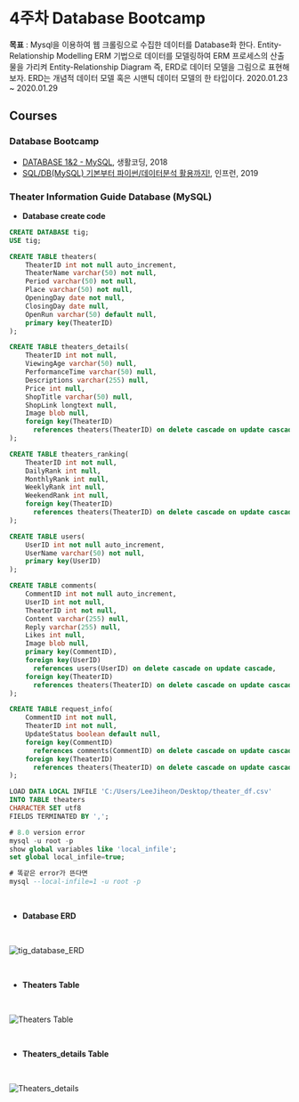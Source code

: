 4주차 Database Bootcamp
=========================

**목표** : Mysql을 이용하여 웹 크롤링으로 수집한 데이터를 Database화 한다. Entity-Relationship Modelling ERM 기법으로 데이터를 모델링하여 ERM 프로세스의 산출물을 가리켜 Entity-Relationship Diagram 즉, ERD로 데이터 모델을 그림으로 표현해보자. ERD는 개념적 데이터 모델 혹은 시맨틱 데이터 모델의 한 타입이다. 2020.01.23 ~ 2020.01.29

Courses
-------

### Database Bootcamp
- [DATABASE 1&2 - MySQL](https://www.inflearn.com/course/database-2-mysql-%EA%B0%95%EC%A2%8C), 생활코딩, 2018
- [SQL/DB(MySQL) 기본부터 파이썬/데이터분석 활용까지!](https://www.inflearn.com/course/SQL-DB-MYSQL-%ED%8C%8C%EC%9D%B4%EC%8D%AC-%EB%8D%B0%EC%9D%B4%ED%84%B0%EB%B6%84%EC%84%9D), 인프런, 2019

### Theater Information Guide Database (MySQL)
- **Database create code**

```sql
CREATE DATABASE tig;
USE tig;

CREATE TABLE theaters(
    TheaterID int not null auto_increment,
    TheaterName varchar(50) not null,
    Period varchar(50) not null,
    Place varchar(50) not null,
    OpeningDay date not null,
    ClosingDay date null,
    OpenRun varchar(50) default null,
    primary key(TheaterID)
);

CREATE TABLE theaters_details(
    TheaterID int not null,
    ViewingAge varchar(50) null,
    PerformanceTime varchar(50) null,
    Descriptions varchar(255) null, 
    Price int null,
    ShopTitle varchar(50) null,
    ShopLink longtext null,
    Image blob null,
    foreign key(TheaterID)
      references theaters(TheaterID) on delete cascade on update cascade
);

CREATE TABLE theaters_ranking(
    TheaterID int not null,
    DailyRank int null,
    MonthlyRank int null,
    WeeklyRank int null,
    WeekendRank int null,
    foreign key(TheaterID)
      references theaters(TheaterID) on delete cascade on update cascade
);

CREATE TABLE users(
    UserID int not null auto_increment,
    UserName varchar(50) not null,
    primary key(UserID)
);

CREATE TABLE comments(
    CommentID int not null auto_increment,
    UserID int not null,
    TheaterID int not null,
    Content varchar(255) null,
    Reply varchar(255) null,
    Likes int null,
    Image blob null,
    primary key(CommentID),
    foreign key(UserID)
      references users(UserID) on delete cascade on update cascade,
    foreign key(TheaterID)
      references theaters(TheaterID) on delete cascade on update cascade
);

CREATE TABLE request_info(
    CommentID int not null,
    TheaterID int not null,
    UpdateStatus boolean default null,
    foreign key(CommentID)
      references comments(CommentID) on delete cascade on update cascade,
    foreign key(TheaterID)
      references theaters(TheaterID) on delete cascade on update cascade
);

LOAD DATA LOCAL INFILE 'C:/Users/LeeJiheon/Desktop/theater_df.csv'
INTO TABLE theaters
CHARACTER SET utf8
FIELDS TERMINATED BY ',';

# 8.0 version error
mysql -u root -p
show global variables like 'local_infile';
set global local_infile=true;

# 똑같은 error가 뜬다면
mysql --local-infile=1 -u root -p
```

<br>

- **Database ERD**

<br>

![tig_database_ERD](https://user-images.githubusercontent.com/48443734/73330677-c8d9ad00-42a4-11ea-861c-9b3afe560110.png)

<br>

- **Theaters Table**

<br>

![Theaters Table](https://user-images.githubusercontent.com/48443734/73336131-5b357d00-42b4-11ea-8dc6-bf4536152db6.png)

<br>

- **Theaters_details Table**

<br>

![Theaters_details](https://user-images.githubusercontent.com/48443734/73336132-5bce1380-42b4-11ea-876b-cad2a2dad0c7.png)
